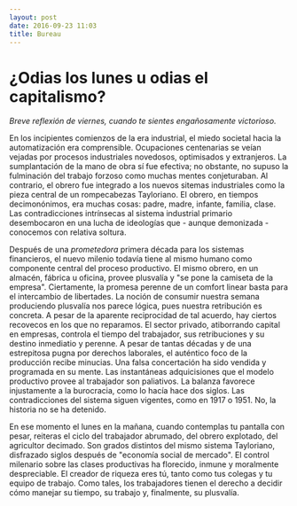 ```yaml
---
layout: post
date: 2016-09-23 11:03
title: Bureau
---
```


# ¿Odias los lunes u odias el capitalismo?

_Breve reflexión de viernes, cuando te sientes engañosamente victorioso._

En los incipientes comienzos de la era industrial, el miedo societal hacia la automatización era comprensible. Ocupaciones centenarias se veían vejadas por procesos industriales novedosos, optimisados y extranjeros. La sumplantación de la mano de obra sí fue efectiva; no obstante, no supuso la fulminación del trabajo forzoso como muchas mentes conjeturaban. Al contrario, el obrero fue integrado a los nuevos sitemas industriales como la pieza central de un rompecabezas Tayloriano. El obrero, en tiempos decimonónimos, era muchas cosas: padre, madre, infante, familia, clase. Las contradicciones intrínsecas al sistema industrial primario desembocaron en una lucha de ideologías que - aunque demonizada - conocemos con relativa soltura.

Después de una *prometedora* primera década para los sistemas financieros, el nuevo milenio todavía tiene al mismo humano como componente central del proceso productivo. El mismo obrero, en un almacén, fábrica u oficina, provee plusvalía y "se pone la camiseta de la empresa". Ciertamente, la promesa perenne de un comfort linear basta para el intercambio de libertades. La noción de consumir nuestra semana produciendo plusvalía nos parece lógica, pues nuestra retribución es concreta. A pesar de la aparente reciprocidad de tal acuerdo, hay ciertos recovecos en los que no reparamos. El sector privado, atiborrando capital en empresas, controla el tiempo del trabajador, sus retribuciones y su destino inmediatio y perenne. A pesar de tantas décadas y de una estrepitosa pugna por derechos laborales, el auténtico foco de la producción recibe minucias. Una falsa concertación ha sido vendida y programada en su mente. Las instantáneas adquicisiones que el modelo productivo provee al trabajador son paliativos. La balanza favorece injustamente a la burocracia, como lo hacía hace dos siglos. Las contradicciones del sistema siguen vigentes, como en 1917 o 1951. No, la historia no se ha detenido. 

En ese momento el lunes en la mañana, cuando contemplas tu pantalla con pesar, reiteras el ciclo del trabajador abrumado, del obrero explotado, del agricultor decimado. Son grados distintos del mismo sistema Tayloriano, disfrazado siglos después de "economía social de mercado". El control milenario sobre las clases productivas ha florecido, inmune y moralmente despreciable. El creador de riqueza eres tú, tanto como tus colegas y tu equipo de trabajo. Como tales, los trabajadores tienen el derecho a decidir cómo manejar su tiempo, su trabajo y, finalmente, su plusvalía.

